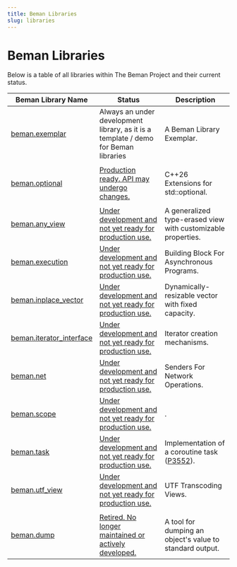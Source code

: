 ```yaml
---
title: Beman Libraries
slug: libraries
---
```


# Beman Libraries

Below is a table of all libraries within The Beman Project and their current status.

| Beman Library Name | Status                                             | Description |
|---------------------|----------------------------------------------------|-------------|
| [beman.exemplar](https://github.com/bemanproject/exemplar)        | Always an under development library, as it is a template / demo for Beman libraries | A Beman Library Exemplar. |
| |
| [beman.optional](https://github.com/bemanproject/optional)    | [Production ready. API may undergo changes.](https://github.com/bemanproject/beman/blob/main/docs/BEMAN_LIBRARY_MATURITY_MODEL.md#production-ready-api-may-undergo-changes) | C++26 Extensions for std::optional. |
| | |
| [beman.any_view](https://github.com/bemanproject/any_view)  | [Under development and not yet ready for production use.](https://github.com/bemanproject/beman/blob/main/docs/BEMAN_LIBRARY_MATURITY_MODEL.md#under-development-and-not-yet-ready-for-production-use) |A generalized type-erased view with customizable properties.|
| [beman.execution](https://github.com/bemanproject/execution)  | [Under development and not yet ready for production use.](https://github.com/bemanproject/beman/blob/main/docs/BEMAN_LIBRARY_MATURITY_MODEL.md#under-development-and-not-yet-ready-for-production-use) | Building Block For Asynchronous Programs.|
| [beman.inplace_vector](https://github.com/bemanproject/inplace_vector) | [Under development and not yet ready for production use.](https://github.com/bemanproject/beman/blob/main/docs/BEMAN_LIBRARY_MATURITY_MODEL.md#under-development-and-not-yet-ready-for-production-use) | Dynamically-resizable vector with fixed capacity.|
| [beman.iterator_interface](https://github.com/bemanproject/iterator_interface) | [Under development and not yet ready for production use.](https://github.com/bemanproject/beman/blob/main/docs/BEMAN_LIBRARY_MATURITY_MODEL.md#under-development-and-not-yet-ready-for-production-use) | Iterator creation mechanisms.|
| [beman.net](https://github.com/bemanproject/net)             | [Under development and not yet ready for production use.](https://github.com/bemanproject/beman/blob/main/docs/BEMAN_LIBRARY_MATURITY_MODEL.md#under-development-and-not-yet-ready-for-production-use) | Senders For Network Operations.|
| [beman.scope](https://github.com/bemanproject/scope)             | [Under development and not yet ready for production use.](https://github.com/bemanproject/beman/blob/main/docs/BEMAN_LIBRARY_MATURITY_MODEL.md#under-development-and-not-yet-ready-for-production-use) | .|
| [beman.task](https://github.com/bemanproject/task)             | [Under development and not yet ready for production use.](https://github.com/bemanproject/beman/blob/main/docs/BEMAN_LIBRARY_MATURITY_MODEL.md#under-development-and-not-yet-ready-for-production-use) | Implementation of a coroutine task ([P3552](https://wg21.link/p3552)).|
| [beman.utf_view](https://github.com/bemanproject/utf_view)       | [Under development and not yet ready for production use.](https://github.com/bemanproject/beman/blob/main/docs/BEMAN_LIBRARY_MATURITY_MODEL.md#under-development-and-not-yet-ready-for-production-use) | UTF Transcoding Views.|
| | |
| [beman.dump](https://github.com/bemanproject/dump)               | [Retired. No longer maintained or actively developed.](https://github.com/bemanproject/beman/blob/main/docs/BEMAN_LIBRARY_MATURITY_MODEL.md#retired-no-longer-maintained-or-actively-developed) | A tool for dumping an object's value to standard output.|
